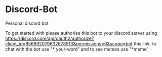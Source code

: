 # Discord-Bot
Personal discord bot

To get started with please authorise this bot to your discord server using https://discord.com/api/oauth2/authorize?client_id=856892079632678913&permissions=0&scope=bot this link.
to chat with the bot use "* your-word" and to see memes use "*meme"
